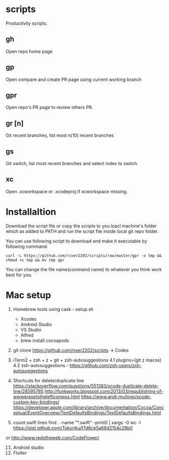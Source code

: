 # scripts
Productivity scripts.


## gh
Open repo home page

## gp
Open compare and create PR page using current working branch

## gpr
Open repo's PR page to review others PR.

## gr [n]
Git recent branches, list most n(10) recent branches

## gs
Git switch, list most recent branches and select index to switch.

## xc
Open .xcworkspace or .xcodeproj if xcworkspace missing.

# Installaltion
Download the script file or copy the scripts to you loacl machine's folder which as added to PATH and run the script file inside local git repo folder.

You can use following script to download and make it  executable by following command:

`curl -L https://github.com/river2202/scripts/raw/master/gpr -o tmp && chmod +x tmp && mv tmp qpr`

You can change the file name(command name) to whatever you think work best for you.

# Mac setup
1. Homebrew
    tools using cask - setup.sh
    - Xcodes
    - Android Studio
    - VS Studio
    - Alfred
    - brew install cocoapods
    

2. git clone https://github.com/river2202/scripts -> Codes
4. iTerm2 + zsh + z + git + zsh-autosuggestions
    4.1 plugins=(git z macos)
    4.2 zsh-autosuggestions - https://github.com/zsh-users/zsh-autosuggestions
6. Shortcuts for delete/duplicate line
https://stackoverflow.com/questions/551383/xcode-duplicate-delete-line/28595785
http://funkworks.blogspot.com/2013/03/republishing-of-wwwerasetotheleftcompos.html
https://www.andr.mu/logs/xcode-custom-key-bindings/
https://developer.apple.com/library/archive/documentation/Cocoa/Conceptual/EventOverview/TextDefaultsBindings/TextDefaultsBindings.html


7. count swift lines
find . -name "*.swift" -print0 | xargs -0 wc -l
https://gist.github.com/Tokuriku/f7d6ce5a68d2154c28b0

or 
http://www.redotheweb.com/CodeFlower/

11. Android studio
11. Flutter 

